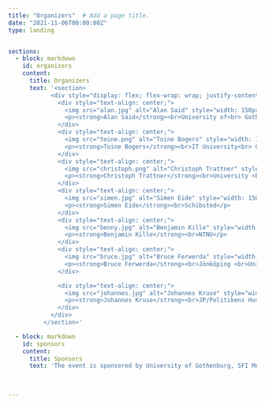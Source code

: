 ```yaml
---
title: "Organizers"  # Add a page title.
date: "2021-11-06T00:00:00Z"
type: landing


sections:
  - block: markdown
    id: organizers
    content:
      title: Organizers
      text: '<section>
            <div style="display: flex; flex-wrap: wrap; justify-content: center; gap: 20px;">
              <div style="text-align: center;">
                <img src="alan.jpg" alt="Alan Said" style="width: 150px; height: 150px; object-fit: cover; border-radius: 50%;">
                <p><strong>Alan Said</strong><br>University of<br> Gothenburg</p>
              </div>
              <div style="text-align: center;">
                <img src="toine.png" alt="Toine Bogers" style="width: 150px; height: 150px; object-fit: cover; border-radius: 50%;">
                <p><strong>Toine Bogers</strong><br>IT University<br> Copenhagen</p>
              </div>
              <div style="text-align: center;">
                <img src="christoph.png" alt="Christoph Trattner" style="width: 150px; height: 150px; object-fit: cover; border-radius: 50%;">
                <p><strong>Christoph Trattner</strong><br>University <br>of Bergen</p>
              </div>
              <div style="text-align: center;">
                <img src="simen.jpg" alt="Simen Eide" style="width: 150px; height: 150px; object-fit: cover; border-radius: 50%;">
                <p><strong>Simen Eide</strong><br>Schibsted</p>
              </div>
              <div style="text-align: center;">
                <img src="benny.jpg" alt="Benjamin Kille" style="width: 150px; height: 150px; object-fit: cover; border-radius: 50%;">
                <p><strong>Benjamin Kille</strong><br>NTNU</p>
              </div>
              <div style="text-align: center;">
                <img src="bruce.jpg" alt="Bruce Ferwerda" style="width: 150px; height: 150px; object-fit: cover; border-radius: 50%;">
                <p><strong>Bruce Ferwerda</strong><br>Jönköping <br>University</p>
              </div>

              <div style="text-align: center;">
                <img src="johannes.jpg" alt="Johannes Kruse" style="width: 150px; height: 150px; object-fit: cover; border-radius: 50%;">
                <p><strong>Johannes Kruse</strong><br>JP/Politikens Hus</p>
              </div>
            </div>
          </section>'

  - block: markdown
    id: sponsors
    content:
      title: Sponsors
      text: 'The event is sponsored by University of Gothenburg, SFI Mediafutures, Meltzer Fund at the University of Bergen, and Riksbankens Jubileumsfond'
  

      
---
```

